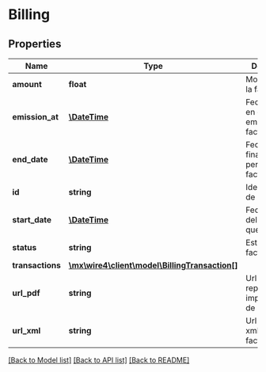 # Billing

## Properties
Name | Type | Description | Notes
------------ | ------------- | ------------- | -------------
**amount** | **float** | Monto total de la factura | [optional] 
**emission_at** | [**\DateTime**](\DateTime.md) | Fecha y hora en que se emitió de la factura | [optional] 
**end_date** | [**\DateTime**](\DateTime.md) | Fecha en que finaliza el periodo que se factura | [optional] 
**id** | **string** | Identificador de la factura | [optional] 
**start_date** | [**\DateTime**](\DateTime.md) | Fecha de inicio del periodo que se factura | [optional] 
**status** | **string** | Estatus de la factura | [optional] 
**transactions** | [**\mx\wire4\client\model\BillingTransaction[]**](BillingTransaction.md) |  | [optional] 
**url_pdf** | **string** | Url de la representación impresa en pdf de la factura | [optional] 
**url_xml** | **string** | Url del archivo xml de la factura | [optional] 

[[Back to Model list]](../../README.md#documentation-for-models) [[Back to API list]](../../README.md#documentation-for-api-endpoints) [[Back to README]](../../README.md)

